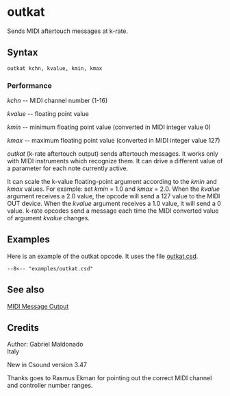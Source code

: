 <!--
id:outkat
category:Real-time MIDI:Output
-->
# outkat
Sends MIDI aftertouch messages at k-rate.

## Syntax
``` csound-orc
outkat kchn, kvalue, kmin, kmax
```

### Performance

_kchn_ -- MIDI channel number (1-16)

_kvalue_ -- floating point value

_kmin_ -- minimum floating point value (converted in MIDI integer value 0)

_kmax_ -- maximum floating point value (converted in MIDI integer value 127)

_outkat_ (k-rate aftertouch output) sends aftertouch messages. It works only with MIDI instruments which recognize them. It can drive a different value of a parameter for each note currently active.

It can scale the k-value floating-point argument according to the _kmin_ and _kmax_ values. For example: set _kmin_ = 1.0 and _kmax_ = 2.0. When the _kvalue_ argument receives a 2.0 value, the opcode will send a 127 value to the MIDI OUT device. When the _kvalue_ argument receives a 1.0 value, it will send a 0 value. k-rate opcodes send a message each time the MIDI converted value of argument _kvalue_ changes.

## Examples

Here is an example of the outkat opcode. It uses the file [outkat.csd](../../examples/outkat.csd).

``` csound-csd title="Example of the outkat opcode." linenums="1"
--8<-- "examples/outkat.csd"
```

## See also

[MIDI Message Output](../../midi/output)

## Credits

Author: Gabriel Maldonado<br>
Italy<br>

New in Csound version 3.47

Thanks goes to Rasmus Ekman for pointing out the correct MIDI channel and controller number ranges.
